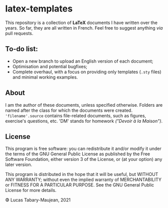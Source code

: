 # latex-templates

This repository is a collection of **LaTeX** documents I have written over the years.  So far, they are all written in French.  Feel free to suggest anything _via_ pull requests.

## To-do list:

* Open a new branch to upload an English version of each document;
* Optimisation and potential bugfixes;
* Complete overhaul, with a focus on providing only templates (`.sty` files) and minimal working examples.

## About
I am the author of these documents, unless specified otherwise.
Folders are named after the class for which the documents were created. `'filename'.source` contains file-related documents, such as figures, exercise's questions, etc. 'DM' stands for homework *("Devoir à la Maison")*.

## License
This program is free software: you can redistribute it and/or modify
it under the terms of the GNU General Public License as published by
the Free Software Foundation, either version 3 of the License, or
(at your option) any later version.

This program is distributed in the hope that it will be useful,
but WITHOUT ANY WARRANTY; without even the implied warranty of
MERCHANTABILITY or FITNESS FOR A PARTICULAR PURPOSE.  See the
GNU General Public License for more details.

🄯 Lucas Tabary-Maujean, 2021
